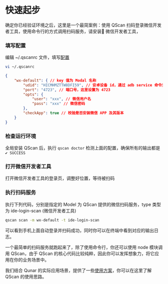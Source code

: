 # 快速起步

确定你已经验证环境之后，这里是一个最简案例：使用 QScan 扫码登录微信开发者工具，使用命令行的方式调用扫码服务，请安装 微信开发者工具，

### 填写配置
编辑 ~/.qscanrc 文件，填写[配置](../documents/course.html#配置)
``` bash
vi ~/.qscanrc
```
``` json
{
    "wx-default": { // key 值为 Modal 名称
        "udid": "HICMHMZTTW8DFI59", // 安卓设备 id，通过 adb service 命令查看
        "port": "4723", // 端口号，这里设置为 4723
        "opts": {
            "user": "xxx", // 微信用户名
            "pass": "xxx" // 微信密码
        },
        "checkApp": true // 校验是否安装微信 APP 及其版本 
    }
}
```

### 检查运行环境

全局安装 QScan 后，执行 ``` qscan doctor ``` 检测上面的配置，确保所有的输出都是 ```✔ SUCCESS```

### 打开微信开发者工具

打开微信开发者工具的登录页，调整好位置，等待被扫码


### 执行扫码服务

执行下列代码，分别是指定的 Model 为 QScan 提供的微信扫码服务，type 类型为 ide-login-scan (微信开发者工具)

``` bash
qscan scan -m wx-default -t ide-login-scan
```

可以看到手机上面自动登录并扫码成功，同时你可以在终端中看到对应的输出日志。

一个最简单的扫码服务就跑起来了，除了使用命令行，你还可以使用 node 模块调用 QScan，由于 QScan 的核心代码比较纯粹，因此你可以发挥想象力，将它应用在你的业务场景中。

我们结合 Qunar 的实际应用场景，提供了一些[使用方案](./scheme.html)，你可以在这里了解 QScan 的使用思路。